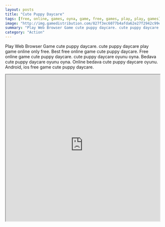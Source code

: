 ```yaml
---
layout: posts
title: "Cute Puppy Daycare"
tags: [free, online, games, oyna, game, free, games, play, play, games]
image: "http://img.gamedistribution.com/827f3ec6077b4afda62e27f2942c99e2.jpg"
summary: "Play Web Browser Game cute puppy daycare. cute puppy daycare play game online only free. Best free online game cute puppy daycare. Free online game cute puppy daycare. cute puppy daycare oyunu oyna. Bedava cute puppy daycare oyunu oyna. Online bedava cute puppy daycare oyunu. Android, ios free game cute puppy daycare."
category: "Action"
---
```


Play Web Browser Game cute puppy daycare. cute puppy daycare play game online only free. Best free online game cute puppy daycare. Free online game cute puppy daycare. cute puppy daycare oyunu oyna. Bedava cute puppy daycare oyunu oyna. Online bedava cute puppy daycare oyunu. Android, ios free game cute puppy daycare.

<iframe width="100%" height="480px;" src="http://flash.gamedistribution.com?game=827f3ec6077b4afda62e27f2942c99e2"></iframe>